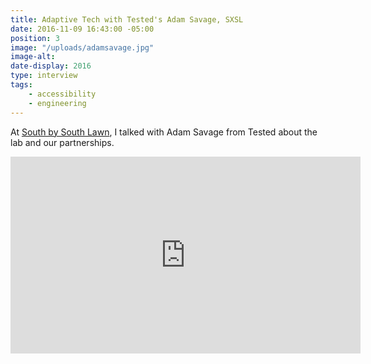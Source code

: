 ```yaml
---
title: Adaptive Tech with Tested's Adam Savage, SXSL
date: 2016-11-09 16:43:00 -05:00
position: 3
image: "/uploads/adamsavage.jpg"
image-alt:
date-display: 2016
type: interview
tags: 
    - accessibility
    - engineering
---
```


At [South by South Lawn](https://obamawhitehouse.archives.gov/the-press-office/2016/10/03/background-white-house-south-south-lawn-event), I talked with Adam Savage from Tested about the lab and our partnerships. 

<iframe width="560" height="315" src="https://www.youtube.com/embed/8buG9E37AKQ" frameborder="0" allowfullscreen></iframe>
